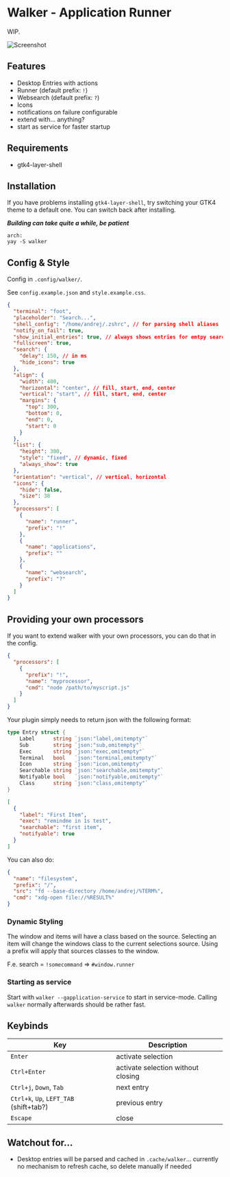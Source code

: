 # Walker - Application Runner

WIP.

![Screenshot](https://github.com/abenz1267/walker/blob/master/screenshot.png?raw=true)

## Features

- Desktop Entries with actions
- Runner (default prefix: `!`)
- Websearch (default prefix: `?`)
- Icons
- notifications on failure configurable
- extend with... anything?
- start as service for faster startup

## Requirements

- gtk4-layer-shell

## Installation

If you have problems installing `gtk4-layer-shell`, try switching your GTK4 theme to a default one. You can switch back after installing.

**_Building can take quite a while, be patient_**

```
arch:
yay -S walker
```

## Config & Style

Config in `.config/walker/`.

See `config.example.json` and `style.example.css`.

```json
{
  "terminal": "foot",
  "placeholder": "Search...",
  "shell_config": "/home/andrej/.zshrc", // for parsing shell aliases
  "notify_on_fail": true,
  "show_initial_entries": true, // always shows entries for emtpy search
  "fullscreen": true,
  "search": {
    "delay": 150, // in ms
    "hide_icons": true
  },
  "align": {
    "width": 400,
    "horizontal": "center", // fill, start, end, center
    "vertical": "start", // fill, start, end, center
    "margins": {
      "top": 300,
      "bottom": 0,
      "end": 0,
      "start": 0
    }
  },
  "list": {
    "height": 300,
    "style": "fixed", // dynamic, fixed
    "always_show": true
  },
  "orientation": "vertical", // vertical, horizontal
  "icons": {
    "hide": false,
    "size": 38
  },
  "processors": [
    {
      "name": "runner",
      "prefix": "!"
    },
    {
      "name": "applications",
      "prefix": ""
    },
    {
      "name": "websearch",
      "prefix": "?"
    }
  ]
}
```

## Providing your own processors

If you want to extend walker with your own processors, you can do that in the config.

```json
{
  "processors": [
    {
      "prefix": "!",
      "name": "myprocessor",
      "cmd": "node /path/to/myscript.js"
    }
  ]
}
```

Your plugin simply needs to return json with the following format:

```go
type Entry struct {
	Label      string `json:"label,omitempty"`
	Sub        string `json:"sub,omitempty"`
	Exec       string `json:"exec,omitempty"`
	Terminal   bool   `json:"terminal,omitempty"`
	Icon       string `json:"icon,omitempty"`
	Searchable string `json:"searchable,omitempty"`
	Notifyable bool   `json:"notifyable,omitempty"`
	Class      string `json:"class,omitempty"`
}
```

```json
[
  {
    "label": "First Item",
    "exec": "remindme in 1s test",
    "searchable": "first item",
    "notifyable": true
  }
]
```

You can also do:

```json
{
  "name": "filesystem",
  "prefix": "/",
  "src": "fd --base-directory /home/andrej/%TERM%",
  "cmd": "xdg-open file://%RESULT%"
}
```

### Dynamic Styling

The window and items will have a class based on the source. Selecting an item will change the windows class to the current selections source. Using a prefix will apply that sources classes to the window.

F.e. search = `!somecommand` => `#window.runner`

### Starting as service

Start with `walker --gapplication-service` to start in service-mode. Calling `walker` normally afterwards should be rather fast.

## Keybinds

| Key                                     | Description                        |
| --------------------------------------- | ---------------------------------- |
| `Enter`                                 | activate selection                 |
| `Ctrl+Enter`                            | activate selection without closing |
| `Ctrl+j`, `Down`, `Tab`                 | next entry                         |
| `Ctrl+k`, `Up`, `LEFT_TAB` (shift+tab?) | previous entry                     |
| `Escape`                                | close                              |

## Watchout for...

- Desktop entries will be parsed and cached in `.cache/walker`... currently no mechanism to refresh cache, so delete manually if needed
